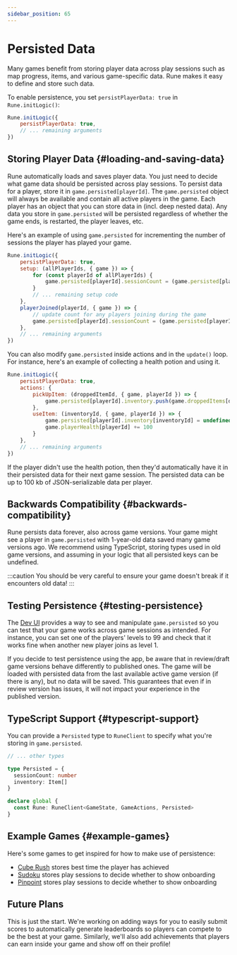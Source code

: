 ```yaml
---
sidebar_position: 65
---
```


# Persisted Data

Many games benefit from storing player data across play sessions such as map progress, items, and various game-specific data. Rune makes it easy to define and store such data. 

To enable persistence, you set `persistPlayerData: true` in `Rune.initLogic()`:

```js
Rune.initLogic({
    persistPlayerData: true,
    // ... remaining arguments
})
```

## Storing Player Data {#loading-and-saving-data}

Rune automatically loads and saves player data. You just need to decide what game data should be persisted across play sessions. To persist data for a player, store it in `game.persisted[playerId]`. The `game.persisted` object will always be available and contain all active players in the game. Each player has an object that you can store data in (incl. deep nested data). Any data you store in `game.persisted` will be persisted regardless of whether the game ends, is restarted, the player leaves, etc.

Here's an example of using `game.persisted` for incrementing the number of sessions the player has played your game.

```js
Rune.initLogic({
    persistPlayerData: true,
    setup: (allPlayerIds, { game }) => {
        for (const playerId of allPlayerIds) {
            game.persisted[playerId].sessionCount = (game.persisted[playerId].sessionCount || 0) + 1
        }
        // ... remaining setup code
    },
    playerJoined(playerId, { game }) => {
        // update count for any players joining during the game
        game.persisted[playerId].sessionCount = (game.persisted[playerId].sessionCount || 0) + 1
    },
    // ... remaining arguments
})
```

You can also modify `game.persisted` inside actions and in the `update()` loop. For instance, here's an example of collecting a health potion and using it.

```js
Rune.initLogic({
    persistPlayerData: true,
    actions: {
        pickUpItem: (droppedItemId, { game, playerId }) => {
            game.persisted[playerId].inventory.push(game.droppedItems[droppedItemId])
        },
        useItem: (inventoryId, { game, playerId }) => {
            game.persisted[playerId].inventory[inventoryId] = undefined
            game.playerHealth[playerId] += 100
        }
    },
    // ... remaining arguments
})
```

If the player didn't use the health potion, then they'd automatically have it in their persisted data for their next game session. The persisted data can be up to 100 kb of JSON-serializable data per player.

## Backwards Compatibility {#backwards-compatibility}

Rune persists data forever, also across game versions. Your game might see a player in `game.persisted` with 1-year-old data saved many game versions ago. We recommend using TypeScript, storing types used in old game versions, and assuming in your logic that all persisted keys can be undefined.

:::caution
You should be very careful to ensure your game doesn't break if it encounters old data!
:::

## Testing Persistence {#testing-persistence}

The [Dev UI](../playtesting/simulating-multiplayer.md) provides a way to see and manipulate `game.persisted` so you can test that your game works across game sessions as intended. For instance, you can set one of the players' levels to 99 and check that it works fine when another new player joins as level 1.   

If you decide to test persistence using the app, be aware that in review/draft game versions behave differently to published ones.
The game will be loaded with persisted data from the last available active game version (if there is any), but no data will be saved.
This guarantees that even if in review version has issues, it will not impact your experience in the published version.

## TypeScript Support {#typescript-support}

You can provide a `Persisted` type to `RuneClient` to specify what you're storing in `game.persisted`.

```typescript
// ... other types

type Persisted = {
  sessionCount: number
  inventory: Item[]
}

declare global {
  const Rune: RuneClient<GameState, GameActions, Persisted>
}

```

## Example Games {#example-games}

Here's some games to get inspired for how to make use of persistence:

- [Cube Rush](https://github.com/rune/rune-multiplayer-web-games/tree/staging/examples/cube-rush) stores best time the player has achieved
- [Sudoku](https://github.com/rune/rune-multiplayer-web-games/tree/staging/examples/sudoku) stores play sessions to decide whether to show onboarding
- [Pinpoint](https://github.com/rune/rune-multiplayer-web-games/tree/staging/examples/pinpoint) stores play sessions to decide whether to show onboarding


## Future Plans

This is just the start. We're working on adding ways for you to easily submit scores to automatically generate leaderboards so players can compete to be the best at your game. Similarly, we'll also add achievements that players can earn inside your game and show off on their profile!  
